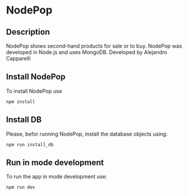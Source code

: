 # NodePop

## Description

NodePop shows second-hand products for sale or to buy. 
NodePop was developed in Node.js and uses MongoDB.
Developed by Alejandro Capparelli

## Install NodePop

To install NodePop use 
```
npm install
```

## Install DB

Please, befor running NodePop, install the database objects using:

```
npm run install_db
```

## Run in mode development

To run the app in mode development use:
```
npm run dev
```
